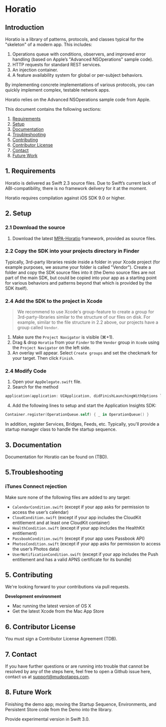 # Horatio

## Introduction

Horatio is a library of patterns, protocols, and classes typical for the "skeleton" of a modern app. This includes:

1. Operations queue with conditions, observers, and improved error handling (based on Apple’s "Advanced NSOperations" sample code).
2. HTTP requests for standard REST services.
3. An injection container.
4. A feature availability system for global or per-subject behaviors.

By implementing concrete implementations of various protocols, you can quickly implement complex, testable network apps.

Horatio relies on the Advanced NSOperations sample code from Apple.

This document contains the following sections:

1. [Requirements](#requirements)
2. [Setup](#setup)
3. [Documentation](#documentation)
4. [Troubleshooting](#troubleshooting)
5. [Contributing](#contributing)
6. [Contributor License](#contributorlicense)
7. [Contact](#contact)
8. [Future Work](#future)

<a id="requirements"></a> 
## 1. Requirements

Horatio is delivered as Swift 2.3 source files. Due to Swift’s current
lack of ABI-compatibility, there is no framework delivery for it at the
moment.

Horatio requires compilation against iOS SDK 9.0 or higher.

<a id="setup"></a>
## 2. Setup

### 2.1 Download the source

1. Download the latest [MPA-Horatio](https://github.com/ktatroe/MPA-Network.git) framework, provided as source files.

### 2.2 Copy the SDK into your projects directory in Finder

Typically, 3rd-party libraries reside inside a folder in your Xcode
project (for example purposes, we assume your folder is called
"Vendor"). Create a folder and copy the SDK source files into it (the
Demo source files are not part of the main SDK, but could be copied into
your app as a starting point for various behaviors and patterns beyond
that which is provided by the SDK itself).

### 2.4 Add the SDK to the project in Xcode

> We recommend to use Xcode's group-feature to create a group for
> 3rd-party-libraries similar to the structure of our files on disk. For
> example, similar to the file structure in 2.2 above, our projects have
> a group called `Vendor`.
  
1. Make sure the `Project Navigator` is visible (⌘+1).
2. Drag & drop `Horatio` from your `Finder` to the `Vendor` group in `Xcode` using the `Project Navigator` on the left side.
3. An overlay will appear. Select `Create groups` and set the checkmark for your target. Then click `Finish`.

<a id="modifycode"></a>
### 2.4 Modify Code 

1. Open your `AppDelegate.swift` file.
2. Search for the method 

  ```swift
  application(application: UIApplication, didFinishLaunchingWithOptions launchOptions:[NSObject: AnyObject]?) -> Bool
  ```

4. Add the following lines to setup and start the Application Insights SDK:

  ```swift
  Container.register(OperationQueue.self) { _ in OperationQueue() }
  ```

In addition, register Services, Bridges, Feeds, etc. Typically, you'll
provide a startup manager class to handle the startup sequence.

<a id="documentation"></a>
## 3. Documentation

Documentation for Horatio can be found on (TBD).

<a id="troubleshooting"></a>
## 5.Troubleshooting

### iTunes Connect rejection

  Make sure none of the following files are added to any target:

  - `CalendarCondition.swift` (except if your app asks for permission to access the user’s calendar)
  - `CloudCondition.swift` (except if your app includes the CloudKit entitlement and at least one CloudKit container)
  - `HealthCondition.swift` (except if your app includes the HealthKit entitlement)
  - `PassbookCondition.swift` (except if your app uses Passbook API)
  - `PhotosCondition.swift` (except if your app asks for permission to access the user’s Photos data)
  - `UserNotificationCondition.swift` (except if your app includes the Push entitlement and has a valid APNS certificate for its bundle)

<a id="contributing"></a>
## 5. Contributing

We're looking forward to your contributions via pull requests.

**Development environment**

* Mac running the latest version of OS X
* Get the latest Xcode from the Mac App Store

<a id="contributorlicense"></a>
## 6. Contributor License

You must sign a Contributor License Agreement (TDB).

<a id="contact"></a>
## 7. Contact

If you have further questions or are running into trouble that cannot be
resolved by any of the steps here, feel free to open a Github issue
here, contact us at [support@mudpotapps.com](mailto:support@mudpotapps.com).

<a id="future"></a>
## 8. Future Work

Finishing the demo app; moving the Startup Sequence, Environments, and
Persistent Store code from the Demo into the library.

Provide experimental version in Swift 3.0.
